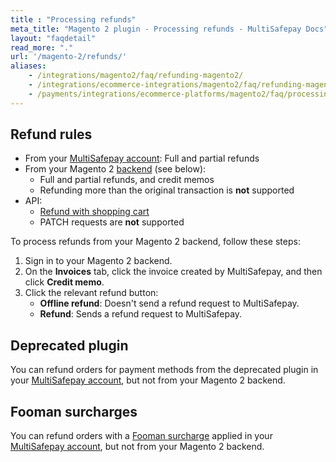 ```yaml
---
title : "Processing refunds"
meta_title: "Magento 2 plugin - Processing refunds - MultiSafepay Docs"
layout: "faqdetail"
read_more: "."
url: '/magento-2/refunds/'
aliases: 
    - /integrations/magento2/faq/refunding-magento2/
    - /integrations/ecommerce-integrations/magento2/faq/refunding-magento2/
    - /payments/integrations/ecommerce-platforms/magento2/faq/processing-refunds/
---
```

## Refund rules

- From your [MultiSafepay account](/refunds/full-partial/): Full and partial refunds 
- From your Magento 2 [backend](/glossaries/multisafepay-glossary/#backend) (see below):  
    - Full and partial refunds, and credit memos 
    - Refunding more than the original transaction is **not** supported
- API:  
    - [Refund with shopping cart](/api/#refund-with-shopping-cart) 
    - PATCH requests are **not** supported

To process refunds from your Magento 2 backend, follow these steps:  

1. Sign in to your Magento 2 backend. 
2. On the **Invoices** tab, click the invoice created by MultiSafepay, and then click **Credit memo**. 
3. Click the relevant refund button:  
    - **Offline refund**: Doesn't send a refund request to MultiSafepay.
    - **Refund**: Sends a refund request to MultiSafepay.

## Deprecated plugin

You can refund orders for payment methods from the deprecated plugin in your [MultiSafepay account](https://merchant.multisafepay.com), but not from your Magento 2 backend. 

## Fooman surcharges

You can refund orders with a [Fooman surcharge](/payments/integrations/ecommerce-platforms/magento2/faq/applying-surcharges/) applied in your [MultiSafepay account](https://merchant.multisafepay.com), but not from your Magento 2 backend.

